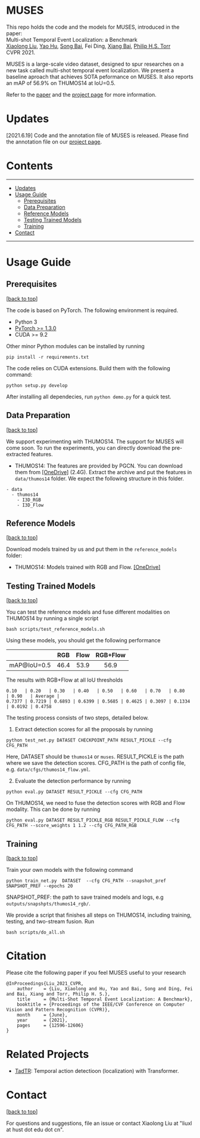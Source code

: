 # MUSES
This repo holds the code and the models for MUSES, introduced in the paper:<br>
Multi-shot Temporal Event Localization: a Benchmark<br>
[Xiaolong Liu](https://github.com/xlliu7), [Yao Hu](https://scholar.google.com/citations?user=LIu7k7wAAAAJ), [Song Bai](http://songbai.site), Fei Ding, [Xiang Bai](http://122.205.5.5:8071/~xbai/), [Philip H.S. Torr](http://www.robots.ox.ac.uk/~phst/)<br>
CVPR 2021.


MUSES is a large-scale video dataset, designed to spur researches on a new task called multi-shot temporal event localization. We present a baseline aproach that achieves SOTA peformance on MUSES. It also reports an mAP of 56.9% on THUMOS14 at IoU=0.5. 

Refer to the [paper](https://arxiv.org/abs/2012.09434) and the [project page](http://songbai.site/muses/) for more information.

# Updates
[2021.6.19] Code and the annotation file of MUSES is released. Please find the annotation file on our [project page](http://songbai.site/muses/).

# Contents
----
* [Updates](#updates)
* [Usage Guide](#usage-guide)
   * [Prerequisites](#prerequisites)
   * [Data Preparation](#data-preparation)
   * [Reference Models](#reference-models)
   * [Testing Trained Models](#testing-trained-models)
   * [Training](#training)
* [Contact](#contact)

----


# Usage Guide

## Prerequisites
[[back to top](#MUSES)]

The code is based on PyTorch. The following environment is required.
- Python 3
- [PyTorch >= 1.3.0][pytorch] 
- CUDA >= 9.2

Other minor Python modules can be installed by running
```
pip install -r requirements.txt
```

The code relies on CUDA extensions. Build them with the following command:
```
python setup.py develop
```

After installing all dependecies, run `python demo.py` for a quick test.

## Data Preparation
[[back to top](#MUSES)]

We support experimenting with THUMOS14. The support for MUSES will come soon. To run the experiments, you can directly download the pre-extracted features.

- THUMOS14: The features are provided by PGCN. You can download them from [[OneDrive]](https://husteducn-my.sharepoint.com/:u:/g/personal/liuxl_hust_edu_cn/EQ-5j4yQL0pNmgV4N0UPiokBFE3BX2TWEAzUxqNaAp2xEw?e=2SkUdn) (2.4G).
Extract the archive and put the features in `data/thumos14` folder. We expect the following structure in this folder.
```text
- data
  - thumos14
    - I3D_RGB
    - I3D_Flow
```


## Reference Models
[[back to top](#MUSES)]

Download models trained by us and put them in the `reference_models` folder:
- THUMOS14: Models trained with RGB and Flow. [[OneDrive]](https://husteducn-my.sharepoint.com/:f:/g/personal/liuxl_hust_edu_cn/Ev6jpwGyKklHgCKwRwNEpaEB7FsRE_CmS-0sXkdaNgPPcw?e=b0BnpC)

## Testing Trained Models
[[back to top](#MUSES)]

You can test the reference models and fuse different modalities on THUMOS14 by running a single script
```
bash scripts/test_reference_models.sh
```

Using these models, you should get the following performance

||RGB|Flow|RGB+Flow|
|:-:|:-:|:-:|:-:|
|mAP@IoU=0.5|46.4|53.9|56.9|

The results with RGB+Flow at all IoU thresholds
```
0.10   | 0.20   | 0.30   | 0.40   | 0.50   | 0.60   | 0.70   | 0.80   | 0.90   | Average |
0.7377 | 0.7219 | 0.6893 | 0.6399 | 0.5685 | 0.4625 | 0.3097 | 0.1334 | 0.0192 | 0.4758  
```

The testing process consists of two steps, detailed below.

1. Extract detection scores for all the proposals by running
```
python test_net.py DATASET CHECKPOINT_PATH RESULT_PICKLE --cfg CFG_PATH
```
Here, DATASET should be `thumos14` or `muses`. RESULT_PICKLE is the path where we save the detection scores. CFG_PATH is the path of config file, e.g. `data/cfgs/thumos14_flow.yml`.

2. Evaluate the detection performance by running
```
python eval.py DATASET RESULT_PICKLE --cfg CFG_PATH
```

On THUMOS14, we need to fuse the detection scores with RGB and Flow modality. This can be done by running
```
python eval.py DATASET RESULT_PICKLE_RGB RESULT_PICKLE_FLOW --cfg CFG_PATH --score_weights 1 1.2 --cfg CFG_PATH_RGB
```

## Training
[[back to top](#MUSES)]

Train your own models with the following command
```
python train_net.py  DATASET  --cfg CFG_PATH --snapshot_pref SNAPSHOT_PREF --epochs 20
```
SNAPSHOT_PREF: the path to save trained models and logs, e.g `outputs/snapshpts/thumos14_rgb/`. 

We provide a script that finishes all steps on THUMOS14, including training, testing, and two-stream fusion. Run
```
bash scripts/do_all.sh
```

# Citation
Please cite the following paper if you feel MUSES useful to your research
```
@InProceedings{Liu_2021_CVPR,
    author    = {Liu, Xiaolong and Hu, Yao and Bai, Song and Ding, Fei and Bai, Xiang and Torr, Philip H. S.},
    title     = {Multi-Shot Temporal Event Localization: A Benchmark},
    booktitle = {Proceedings of the IEEE/CVF Conference on Computer Vision and Pattern Recognition (CVPR)},
    month     = {June},
    year      = {2021},
    pages     = {12596-12606}
}
```

# Related Projects
- [TadTR](https://github.com/xlliu7/TadTR): Temporal action detectioon (localization) with Transformer.

# Contact
[[back to top](#MUSES)]

For questions and suggestions, file an issue or contact Xiaolong Liu at "liuxl at hust dot edu dot cn".


[thumos14]:http://crcv.ucf.edu/THUMOS14/download.html
[tsn]:https://github.com/yjxiong/temporal-segment-networks
[anet_down]:https://github.com/activitynet/ActivityNet/tree/master/Crawler
[map]:http://homepages.inf.ed.ac.uk/ckiw/postscript/ijcv_voc09.pdf
[action_kinetics]:http://yjxiong.me/others/kinetics_action/
[pytorch]:https://github.com/pytorch/pytorch
[ssn]:http://yjxiong.me/others/ssn/
[emv]:https://github.com/zbwglory/MV-release
[features_google]: https://drive.google.com/open?id=1C6829qlU_vfuiPdJSqHz3qSqqc0SDCr_
[features_baidu]: https://pan.baidu.com/s/1Dqbcm5PKbK-8n0ZT9KzxGA
